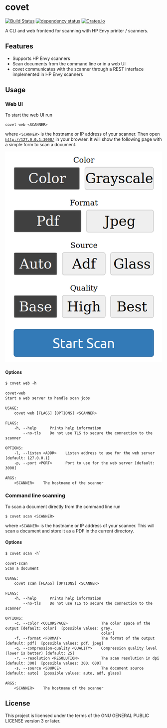 covet
=====

[![Build Status](https://travis-ci.org/arminha/covet.svg?branch=master)](https://travis-ci.org/arminha/covet)
[![dependency status](https://deps.rs/repo/github/arminha/covet/status.svg)](https://deps.rs/repo/github/arminha/covet)
[![Crates.io](https://img.shields.io/crates/v/covet)](https://crates.io/crates/covet)

A CLI and web frontend for scanning with HP Envy printer / scanners.

Features
--------

*   Supports HP Envy scanners
*   Scan documents from the command line or in a web UI
*   covet communicates with the scanner through a REST interface implemented in HP Envy scanners

Usage
-----

### Web UI

To start the web UI run
```
covet web <SCANNER>
```
where `<SCANNER>` is the hostname or IP address of your scanner. Then open [`http://127.0.0.1:3000/`](http://127.0.0.1:3000/) in your browser. It will show the following page with a simple form to scan a document.

![Web UI Screenshot](doc/screenshots/webui.png)

#### Options

```
$ covet web -h

covet-web
Start a web server to handle scan jobs

USAGE:
    covet web [FLAGS] [OPTIONS] <SCANNER>

FLAGS:
    -h, --help      Prints help information
        --no-tls    Do not use TLS to secure the connection to the scanner

OPTIONS:
    -l, --listen <ADDR>    Listen address to use for the web server [default: 127.0.0.1]
    -p, --port <PORT>      Port to use for the web server [default: 3000]

ARGS:
    <SCANNER>    The hostname of the scanner
```

### Command line scanning

To scan a document directly from the command line run
```
$ covet scan <SCANNER>
```
where `<SCANNER>` is the hostname or IP address of your scanner. This will scan a document and store it as a PDF in the current directory.

#### Options

```
$ covet scan -h`

covet-scan
Scan a document

USAGE:
    covet scan [FLAGS] [OPTIONS] <SCANNER>

FLAGS:
    -h, --help      Prints help information
        --no-tls    Do not use TLS to secure the connection to the scanner

OPTIONS:
    -c, --color <COLORSPACE>               The color space of the output [default: color]  [possible values: gray,
                                           color]
    -f, --format <FORMAT>                  The format of the output [default: pdf]  [possible values: pdf, jpeg]
    -q, --compression-quality <QUALITY>    Compression quality level (lower is better) [default: 25]
    -r, --resolution <RESOLUTION>          The scan resolution in dpi [default: 300]  [possible values: 300, 600]
    -s, --source <SOURCE>                  The document source [default: auto]  [possible values: auto, adf, glass]

ARGS:
    <SCANNER>    The hostname of the scanner
```

License
-------

This project is licensed under the terms of the GNU GENERAL PUBLIC LICENSE version 3 or later.
